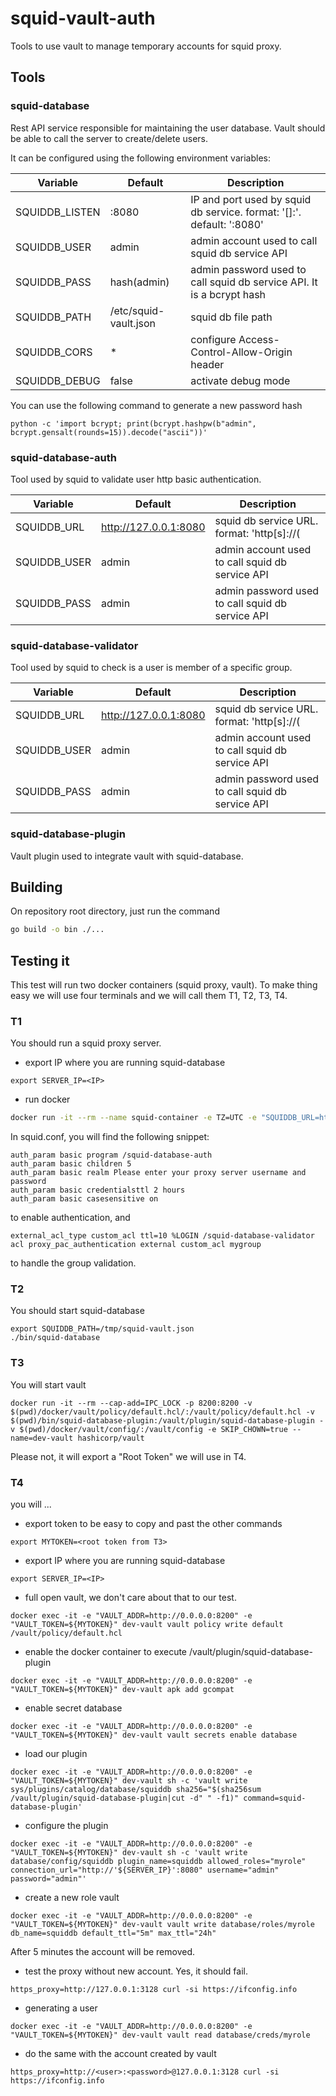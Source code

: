 # squid-vault-auth

Tools to use vault to manage temporary accounts for squid proxy.

## Tools

### squid-database

Rest API service responsible for maintaining the user database.
Vault should be able to call the server to create/delete users.

It can be configured using the following environment variables:

| Variable | Default | Description |
|--- | --- | --- |
| SQUIDDB_LISTEN | :8080 | IP and port used by squid db service. format: '[<ip>]:<port>'. default: ':8080' |
| SQUIDDB_USER | admin | admin account used to call squid db service API |
| SQUIDDB_PASS | hash(admin) | admin password used to call squid db service API. It is a bcrypt hash |
| SQUIDDB_PATH | /etc/squid-vault.json | squid db file path |
| SQUIDDB_CORS | * | configure Access-Control-Allow-Origin header |
| SQUIDDB_DEBUG | false | activate debug mode |

You can use the following command to generate a new password hash
```
python -c 'import bcrypt; print(bcrypt.hashpw(b"admin", bcrypt.gensalt(rounds=15)).decode("ascii"))'
```

### squid-database-auth

Tool used by squid to validate user http basic authentication.

| Variable | Default | Description |
|--- | --- | --- |
| SQUIDDB_URL | http://127.0.0.1:8080 | squid db service URL. format: 'http[s]://(<fqdn>|<ip>)[:<port>]' |
| SQUIDDB_USER | admin | admin account used to call squid db service API |
| SQUIDDB_PASS | admin | admin password used to call squid db service API |

### squid-database-validator

Tool used by squid to check is a user is member of a specific group.

| Variable | Default | Description |
|--- | --- | --- |
| SQUIDDB_URL | http://127.0.0.1:8080 | squid db service URL. format: 'http[s]://(<fqdn>|<ip>)[:<port>]' |
| SQUIDDB_USER | admin | admin account used to call squid db service API |
| SQUIDDB_PASS | admin | admin password used to call squid db service API |


### squid-database-plugin

Vault plugin used to integrate vault with squid-database.


## Building

On repository root directory, just run the command

```bash
go build -o bin ./...
```

## Testing it

This test will run two docker containers (squid proxy, vault). To make thing easy we will use four terminals and we will call them T1, T2, T3, T4.

### T1
You should run a squid proxy server.

- export IP where you are running squid-database
```
export SERVER_IP=<IP>
```
- run docker
```bash
docker run -it --rm --name squid-container -e TZ=UTC -e "SQUIDDB_URL=http://192.168.102.62:8080" -p 3128:3128 -v $(pwd)/docker/squid/squid.conf:/etc/squid/squid.conf -v $(pwd)/bin/squid-database-auth:/app/squid-database-auth -v $(pwd)/bin/squid-database-validator:/app/squid-database-validator ubuntu/squid
```

In squid.conf, you will find the following snippet:
```
auth_param basic program /squid-database-auth
auth_param basic children 5
auth_param basic realm Please enter your proxy server username and password
auth_param basic credentialsttl 2 hours
auth_param basic casesensitive on
```
to enable authentication, and

```
external_acl_type custom_acl ttl=10 %LOGIN /squid-database-validator
acl proxy_pac_authentication external custom_acl mygroup
```
to handle the group validation.


### T2
You should start squid-database
```
export SQUIDDB_PATH=/tmp/squid-vault.json
./bin/squid-database
```

### T3
You will start vault
```
docker run -it --rm --cap-add=IPC_LOCK -p 8200:8200 -v $(pwd)/docker/vault/policy/default.hcl/:/vault/policy/default.hcl -v $(pwd)/bin/squid-database-plugin:/vault/plugin/squid-database-plugin -v $(pwd)/docker/vault/config/:/vault/config -e SKIP_CHOWN=true --name=dev-vault hashicorp/vault
```
Please not, it will export a "Root Token" we will use in T4.

### T4
you will ...

- export token to be easy to copy and past the other commands
```
export MYTOKEN=<root token from T3>
```

- export IP where you are running squid-database
```
export SERVER_IP=<IP>
```

- full open vault, we don't care about that to our test.
```
docker exec -it -e "VAULT_ADDR=http://0.0.0.0:8200" -e "VAULT_TOKEN=${MYTOKEN}" dev-vault vault policy write default /vault/policy/default.hcl
```
- enable the docker container to execute /vault/plugin/squid-database-plugin
```
docker exec -it -e "VAULT_ADDR=http://0.0.0.0:8200" -e "VAULT_TOKEN=${MYTOKEN}" dev-vault apk add gcompat
```

- enable secret database
```
docker exec -it -e "VAULT_ADDR=http://0.0.0.0:8200" -e "VAULT_TOKEN=${MYTOKEN}" dev-vault vault secrets enable database
```

- load our plugin
```
docker exec -it -e "VAULT_ADDR=http://0.0.0.0:8200" -e "VAULT_TOKEN=${MYTOKEN}" dev-vault sh -c 'vault write sys/plugins/catalog/database/squiddb sha256="$(sha256sum /vault/plugin/squid-database-plugin|cut -d" " -f1)" command=squid-database-plugin'
```

- configure the plugin
```
docker exec -it -e "VAULT_ADDR=http://0.0.0.0:8200" -e "VAULT_TOKEN=${MYTOKEN}" dev-vault sh -c 'vault write database/config/squiddb plugin_name=squiddb allowed_roles="myrole" connection_url="http://'${SERVER_IP}':8080" username="admin" password="admin"'
```

- create a new role vault
```
docker exec -it -e "VAULT_ADDR=http://0.0.0.0:8200" -e "VAULT_TOKEN=${MYTOKEN}" dev-vault vault write database/roles/myrole db_name=squiddb default_ttl="5m" max_ttl="24h"
```
After 5 minutes the account will be removed.

- test the proxy without new account. Yes, it should fail.
```
https_proxy=http://127.0.0.1:3128 curl -si https://ifconfig.info
```

- generating a user
```
docker exec -it -e "VAULT_ADDR=http://0.0.0.0:8200" -e "VAULT_TOKEN=${MYTOKEN}" dev-vault vault read database/creds/myrole
```

- do the same with the account created by vault
```
https_proxy=http://<user>:<password>@127.0.0.1:3128 curl -si https://ifconfig.info
```

